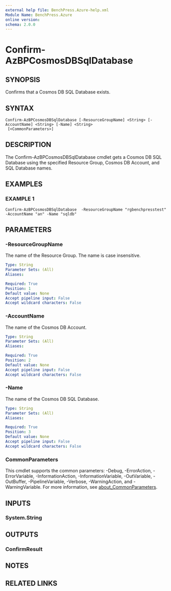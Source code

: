 ```yaml
---
external help file: BenchPress.Azure-help.xml
Module Name: BenchPress.Azure
online version:
schema: 2.0.0
---
```


# Confirm-AzBPCosmosDBSqlDatabase

## SYNOPSIS
Confirms that a Cosmos DB SQL Database exists.

## SYNTAX

```
Confirm-AzBPCosmosDBSqlDatabase [-ResourceGroupName] <String> [-AccountName] <String> [-Name] <String>
 [<CommonParameters>]
```

## DESCRIPTION
The Confirm-AzBPCosmosDBSqlDatabase cmdlet gets a Cosmos DB SQL Database using the specified Resource Group,
Cosmos DB Account, and SQL Database names.

## EXAMPLES

### EXAMPLE 1
```
Confirm-AzBPCosmosDBSqlDatabase  -ResourceGroupName "rgbenchpresstest" -AccountName "an" -Name "sqldb"
```

## PARAMETERS

### -ResourceGroupName
The name of the Resource Group.
The name is case insensitive.

```yaml
Type: String
Parameter Sets: (All)
Aliases:

Required: True
Position: 1
Default value: None
Accept pipeline input: False
Accept wildcard characters: False
```

### -AccountName
The name of the Cosmos DB Account.

```yaml
Type: String
Parameter Sets: (All)
Aliases:

Required: True
Position: 2
Default value: None
Accept pipeline input: False
Accept wildcard characters: False
```

### -Name
The name of the Cosmos DB SQL Database.

```yaml
Type: String
Parameter Sets: (All)
Aliases:

Required: True
Position: 3
Default value: None
Accept pipeline input: False
Accept wildcard characters: False
```

### CommonParameters
This cmdlet supports the common parameters: -Debug, -ErrorAction, -ErrorVariable, -InformationAction, -InformationVariable, -OutVariable, -OutBuffer, -PipelineVariable, -Verbose, -WarningAction, and -WarningVariable. For more information, see [about_CommonParameters](http://go.microsoft.com/fwlink/?LinkID=113216).

## INPUTS

### System.String
## OUTPUTS

### ConfirmResult
## NOTES

## RELATED LINKS
